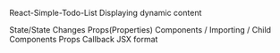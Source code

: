 React-Simple-Todo-List
Displaying dynamic content

State/State Changes
Props(Properties)
Components / Importing / Child Components
Props Callback
JSX format
